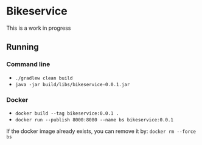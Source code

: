 # Bikeservice

This is a work in progress

## Running

### Command line
 - `./gradlew clean build`
 - `java -jar build/libs/bikeservice-0.0.1.jar`

### Docker
- `docker build --tag bikeservice:0.0.1 .`
- `docker run --publish 8000:8080 --name bs bikeservice:0.0.1`

If the docker image already exists, you can remove it by: `docker rm --force bs`
